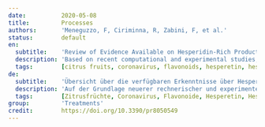 ```yaml
---
date:          2020-05-08
title:         Processes
authors:       'Meneguzzo, F, Ciriminna, R, Zabini, F, et al.'
status:        default
en:
  subtitle:    'Review of Evidence Available on Hesperidin-Rich Products as Potential Tools against COVID-19 and Hydrodynamic Cavitation-Based Extraction as a Method of Increasing Their Production'
  description: 'Based on recent computational and experimental studies, hesperidin, a bioactive flavonoid abundant in citrus peel, stands out for its high binding affinity to the main cellular receptors of SARS-CoV-2, outperforming drugs already recommended for clinical trials. Thus, it is very promising for prophylaxis and treatment of COVID-19, along with other coexistent flavonoids such as naringin, which could help restraining the proinflammatory overreaction of the immune system. Controlled hydrodynamic cavitation processes showed the highest speed, effectiveness and efficiency in the integral and green aqueous extraction of flavonoids, essential oils and pectin from citrus peel waste. After freeze-drying, the extracted pectin showed high quality and excellent antioxidant and antibacterial activities, attributed to flavonoids and essential oils adsorbed and concentrated on its surface. This study reviews the recent evidence about hesperidin as a promising molecule, and proposes a feasible and affordable process based on hydrodynamic cavitation for the integral aqueous extraction of citrus peel waste resulting in hesperidin-rich products, either aqueous extracts or pectin tablets. The uptake of this process on a relevant scale is urged, in order to achieve large-scale production and distribution of hesperidin-rich products. Meanwhile, experimental and clinical studies could determine the effective doses either for therapeutic and preventive purposes. '
  tags:        [citrus fruits, coronavirus, flavonoids, hesperetin, hesperidin, hydrodynamic cavitation, pectin, SARS-CoV-2]
de:
  subtitle:    'Übersicht über die verfügbaren Erkenntnisse über Hesperidin-reiche Produkte als potenzielle Mittel gegen COVID-19 und die auf hydrodynamischer Kavitation basierende Extraktion als Methode zur Steigerung ihrer Produktion'
  description: 'Auf der Grundlage neuerer rechnerischer und experimenteller Studien zeichnet sich Hesperidin, ein bioaktives Flavonoid, das reichlich in Zitrusschalen vorkommt, durch seine hohe Bindungsaffinität zu den wichtigsten zellulären Rezeptoren von SARS-CoV-2 aus und übertrifft damit bereits für klinische Versuche empfohlene Arzneimittel. Daher ist es sehr vielversprechend für die Prophylaxe und Behandlung von COVID-19, zusammen mit anderen koexistierenden Flavonoiden wie Naringin, die dazu beitragen könnten, die proinflammatorische Überreaktion des Immunsystems zu bremsen. Kontrollierte hydrodynamische Kavitationsverfahren zeigten die höchste Geschwindigkeit, Wirksamkeit und Effizienz bei der integralen und grünen wässrigen Extraktion von Flavonoiden, ätherischen Ölen und Pektin aus Zitrusschalenabfällen. Nach der Gefriertrocknung wies das extrahierte Pektin eine hohe Qualität und ausgezeichnete antioxidative und antibakterielle Aktivitäten auf, die auf die an der Oberfläche adsorbierten und konzentrierten Flavonoide und ätherischen Öle zurückzuführen sind. Diese Studie gibt einen Überblick über die jüngsten Erkenntnisse über Hesperidin als vielversprechendes Molekül und schlägt ein praktikables und erschwingliches Verfahren auf der Grundlage hydrodynamischer Kavitation für die integrale wässrige Extraktion von Zitrusschalenabfällen vor, das zu Hesperidin-reichen Produkten führt, entweder zu wässrigen Extrakten oder Pektintabletten. Die Einführung dieses Verfahrens in relevantem Maßstab wird dringend empfohlen, um eine großtechnische Herstellung und den Vertrieb von Hesperidin-reichen Produkten zu erreichen. In der Zwischenzeit könnten durch experimentelle und klinische Studien die wirksamen Dosen für therapeutische und präventive Zwecke ermittelt werden.' 
  tags:        [Zitrusfrüchte, Coronavirus, Flavonoide, Hesperetin, Hesperidin, hydrodynamische Kavitation, Pektin, SARS-CoV-2]
group:         'Treatments'
credit:        https://doi.org/10.3390/pr8050549
---
```

